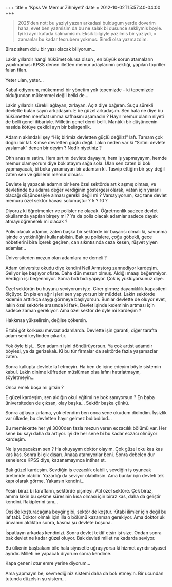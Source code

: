 +++
title = 'Kpss Ve Memur Zihniyeti'
date = 2012-10-02T15:57:40-04:00
+++

> 2025'den not; bu yaziyi yazan arkadasi buldugum yerde doverim haha, evet ben yazmisim da bu ne salak bi dusunce sekliymis boyle. Iyi ki ayni kafada kalmamisim. Eksik bilgiyle yazilmis bir yaziydi, o zamanlar bu kadar tecrubem yokmus. Simdi olsa yazmazdim.

Biraz sitem dolu bir yazı olacak biliyorum…

Lakin yıllardır hangi hükümet olursa olsun , en büyük sorun atamaların yapılmaması KPSS denen illetten memur adaylarının çektiği, yapılan topriller falan filan.

Yeter ulan, yeter…

Kabul ediyorum, mükemmel bir yönetim yok tepemizde – ki tepemizde olduğundan mükemmel değil belki de…

Lakin yıllardır sürekli ağlayan, zırlayan. Açız diye bağıran. Suçu sürekli devlette bulan sayın arkadaşım. E be güzel arkadaşım. Sen hala ne diye bu hükümetten menfaat umma safhasını aşamadın ? Hayır memur olanın niyeti de belli genel itibariyle. Milletin genel derdi belli. Mantıklı bir düşüncenin nasılda kötüye çekildi ayrı bir belirgenlik.

Adamın aklındaki şey “Hiç birimiz devletten güçlü değiliz!” lafı. Tamam çok doğru bir laf. Kimse devletten güçlü değil. Lakin neden var ki “Sırtını devlete yaslamak” denen bir deyim ? Nedir niyetiniz ?

Ohh anasını satim. Hem sırtımı devlete dayayım, hem iş yapmayayım, hemde memur olamıyorum diye bok atayım sağa sola. Ulan sen zaten bi bok yapmayacak, bi boka yaramayan bir adamsın ki. Tasvip ettiğim bir şey değil zaten sen ve gibilerin memur olması.

Devlete iş yapacak adamın bir kere özel sektörde artık aşmış olması, ve devletinde bu adama değer verdiğinin göstergesi olarak, vatan için yararlı olacağı düşüncesiyle alması gerekli değil mi ? Varsayıyorum, kaç tane devlet memuru özel sektör havası solumuştur ? 5 ? 10 ?

Diyoruz ki öğretmenler ve polisler ne olacak. Öğretmenlik sadece devlet okullarında yapılan birşey mi ? Ya da polis olacak adamlar sadece dayak atmayı öğrenerek mi olacak ?

Polis olacak adamın, zaten başka bir sektörde bir başarısı olmalı ki, savunma işinde o yetkinliğini kullanabilsin. Bak şu polislere, çoğu göbekli, gece nöbetlerini bira içerek geçiren, can sıkıntısında ceza kesen, rüşvet yiyen adamlar…

Üniversiteden mezun olan adamlara ne demeli ?

Adam üniversite okudu diye kendini Neil Armstorg zannediyor kardeşim. Geliyor işe başlıyor ofiste. Daha dün mezun olmuş. Aldığı maaşı beğenmiyor. Verdiğin işi beğenmiyor. Sonra bıdı bıdı yapıyor. Çok iş yüklüyorsunuz diye.

Özel sektörün bu huyunu seviyorum işte. Girer girmez dayanıklılık kapasiteni ölçüyor. En pis en ağır işleri sen yapıyorsun bir müddet. Lakin sektörde kıdemin arttırkça saygı görmeye başlıyorsun. Bunlar devlette de oluyor evet, lakin özel sektörle arasında ki fark, Devlet işinde kıdeminin artması için sadece zaman gerekiyor. Ama özel sektör de öyle mi kardeşim ?

Hakkınsa yükselirsin, değilse çökersin.

E tabi göt korkusu mevcut adamlarda. Devlette işin garanti, diğer tarafta adam seni keyfinden çıkartır.

Yok öyle bişi… Sen adamın işini döndürüyorsun. Ya çok artist adamdır böylesi, ya da gerizekalı. Ki bu tür firmalar da sektörde fazla yaşamazlar zaten.

Sonra kalkıpta devlete laf etmeyin. Ha ben de içine edeyim böyle sistemin kabul. Lakin dinime küfreden müslüman olsa lafını hatırlatmayın, söyletmeyin…

Onca emek boşa mı gitsin ?

E güzel kardeşim, sen aldığın okul eğitimi ne bok sanıyorsun ? En baba üniversiteden de çıksan, olay başka… Sektör başka çünkü.

Sonra ağlayıp zırlama, yok efendim ben onca sene okudum didindim. İşsizlik var ülkede, bu devletten hayır gelmez bıdıbıdıbıd…

Bu memlekette her yıl 3000den fazla mezun veren eczacılık bölümü var. Her sene bu sayı daha da artıyor. İyi de her sene bi bu kadar eczacı ölmüyor kardeşim.

Ne iş yapacaksın sen ? Ha okuyayım doktor olayım. Çok güzel oku kas kas kas kas. Sonra bi çık dışarı. Anaaa atamıyorlar beni. Sonra debelen dur senelerce KPSS diye, kazanamayınca intihar  et.

Bak güzel kardeşim. Sevdiğin iş eczacılık olabilir, sevdiğin iş oyuncak üretimide olabilir. Yazarlığı da seviyor olabilirsin. Ama bunlar için devleti tek kapı olarak görme. Yakarsın kendini…

Yesin biraz bi tarafların, sektörde pişmeyi. Atıl özel sektöre. Çek biraz, amma lakin bu çekme süresinin kısa olması için biraz kas, daha da geliştir kendini. Rakiplerini tanı…

Öss’de koşturacağına beygir gibi, sektör de koştur. Kitabi ilimler için değil bu laf tabi. Doktor olmak için illa o bölümü kazanman gerekiyor. Ama doktorluk ünvanını aldıktan sonra, kasma şu devlete boşuna.

İspatlayın arkadaş kendinizi. Sonra devlet teklif etsin işi size. Ondan sonra bak devlet ne kadar güzel oluyor. Bak devleti millet ne kadarda seviyor.

Bu ülkenin başbakanı bile hala siyasetle uğraşıyorsa ki hizmet ayrıdır siyaset ayrıdır. Milleti ne yapacak diyorum sonra kendime.

Kapa çeneni otur emre yerine diyorum…

Ama yapmayın be, sevmediğiniz sistemi daha da bok etmeyin. Bir ucundan tutunda düzelsin şu sistem…
